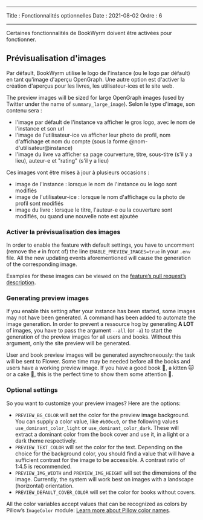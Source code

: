 - - -
Title : Fonctionnalités optionnelles Date : 2021-08-02 Ordre : 6
- - -

Certaines fonctionnalités de BookWyrm doivent être activées pour fonctionner.

## Prévisualisation d'images

Par défault, BookWyrm utilise le logo de l'instance (ou le logo par défault) en tant qu'image d'aperçu OpenGraph. Une autre option est d'activer la création d'aperçus pour les livres, les utilisateur-ices et le site web.

The preview images will be sized for large OpenGraph images (used by Twitter under the name of `summary_large_image`). Selon le type d'image, son contenu sera :

- l'image par défault de l'instance va afficher le gros logo, avec le nom de l'instance et son url
- l'image de l'utilisateur-ice va afficher leur photo de profil, nom d'affichage et nom du compte (sous la forme @nom-d'utilisateur@instance)
- l'image du livre va afficher sa page courverture, titre, sous-titre (s'il y a lieu), auteur-e et "rating" (s'il y a lieu)

Ces images vont être mises à jour à plusieurs occasions :

- image de l'instance : lorsque le nom de l'instance ou le logo sont modifiés
- image de l'utilisateur-ice : lorsque le nom d'affichage ou la photo de profil sont modifiés
- image du livre : lorsque le titre, l'auteur-e ou la couverture sont modifiés, ou quand une nouvelle note est ajoutée

### Activer la prévisualisation des images

In order to enable the feature with default settings, you have to uncomment (remove the `#` in front of) the line `ENABLE_PREVIEW_IMAGES=true` in your `.env` file. All the new updating events aforementioned will cause the generation of the corresponding image.

Examples for these images can be viewed on the [feature’s pull request’s description](https://github.com/bookwyrm-social/bookwyrm/pull/1142#pullrequest-651683886-permalink).

### Generating preview images

If you enable this setting after your instance has been started, some images may not have been generated. A command has been added to automate the image generation. In order to prevent a ressource hog by generating **A LOT** of images, you have to pass the argument `--all` (or `-a`) to start the generation of the preview images for all users and books. Without this argument, only the site preview will be generated.

User and book preview images will be generated asynchroneously: the task will be sent to Flower. Some time may be needed before all the books and users have a working preview image. If you have a good book 📖, a kitten 🐱 or a cake 🍰, this is the perfect time to show them some attention 💖.

### Optional settings

So you want to customize your preview images? Here are the options:

- `PREVIEW_BG_COLOR` will set the color for the preview image background. You can supply a color value, like `#b00cc0`, or the following values `use_dominant_color_light` or `use_dominant_color_dark`. These will extract a dominant color from the book cover and use it, in a light or a dark theme respectively.
- `PREVIEW_TEXT_COLOR` will set the color for the text. Depending on the choice for the background color, you should find a value that will have a sufficient contrast for the image to be accessible. A contrast ratio of 1:4.5 is recommended.
- `PREVIEW_IMG_WIDTH` and `PREVIEW_IMG_HEIGHT` will set the dimensions of the image. Currently, the system will work best on images with a landscape (horizontal) orientation.
- `PREVIEW_DEFAULT_COVER_COLOR` will set the color for books without covers.

All the color variables accept values that can be recognized as colors by Pillow’s `ImageColor` module: [Learn more about Pillow color names](https://pillow.readthedocs.io/en/stable/reference/ImageColor.html#color-names).
